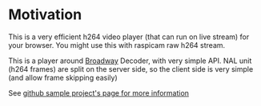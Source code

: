 # Motivation

This is a very efficient h264 video player (that can run on live stream) for your browser.
You might use this with raspicam raw h264 stream.

This is a player around [Broadway](https://github.com/mbebenita/Broadway) Decoder, with very simple API.
NAL unit (h264 frames) are split on the server side, so the client side is very simple (and allow frame skipping easily)


See [github sample project's page for more information](https://github.com/131/h264-live-player)

